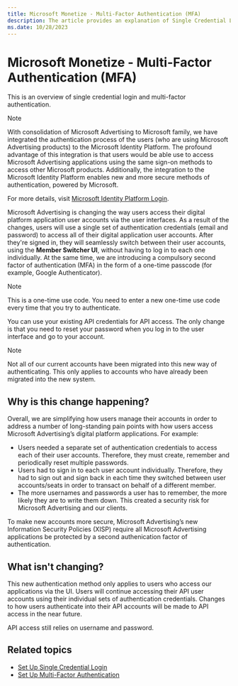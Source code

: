 ```yaml
---
title: Microsoft Monetize - Multi-Factor Authentication (MFA)
description: The article provides an explanation of Single Credential Login and Multi-Factor Authentication (MFA).
ms.date: 10/28/2023
---
```


# Microsoft Monetize - Multi-Factor Authentication (MFA)

This is an overview of single credential login and multi-factor authentication.

> [!NOTE]
> With consolidation of Microsoft Advertising to Microsoft family, we have integrated the authentication process of the users (who are using Microsoft Advertising products) to the Microsoft Identity Platform. The profound advantage of this integration is that users would be able use to access Microsoft Advertising applications using the same sign-on methods to access other Microsoft products.
> Additionally, the integration to the Microsoft Identity Platform enables new and more secure methods of authentication, powered by Microsoft.
>
> For more details, visit [Microsoft Identity Platform Login](microsoft-identity-platform-login.md).

Microsoft Advertising is changing the way users access their digital platform application user accounts via the user interfaces. As a result of the changes, users will use a single set of authentication credentials (email and password) to access all of their digital application user accounts. After they're signed in, they will seamlessly switch between their user accounts, using the **Member Switcher UI**, without having to log in to each one individually. At the same time, we are introducing a compulsory second factor of authentication (MFA) in the form of a one-time passcode (for example, Google Authenticator).

> [!NOTE]
> This is a one-time use code. You need to enter a new one-time use code every time that you try to authenticate.

You can use your existing API credentials for API access. The only change is that you need to reset your password when you log in to the user interface and go to your account.

> [!NOTE]
> Not all of our current accounts have been migrated into this new way of authenticating. This only applies to accounts who have already been migrated into the new system.

## Why is this change happening?

Overall, we are simplifying how users manage their accounts in order to address a number of long-standing pain points with how users access Microsoft Advertising’s digital platform applications. For example:

- Users needed a separate set of authentication credentials to access each of their user accounts. Therefore, they must create, remember and periodically reset multiple passwords.
- Users had to sign in to each user account individually. Therefore, they had to sign out and sign back in each time they switched between user accounts/seats in order to transact on behalf of a different member.
- The more usernames and passwords a user has to remember, the more likely they are to write them down. This created a security risk for Microsoft Advertising and our clients.

To make new accounts more secure, Microsoft Advertising’s new Information Security Policies (XISP) require all Microsoft Advertising applications be protected by a second authenication factor of authentication.

## What isn't changing?

This new authentication method only applies to users who access our applications via the UI. Users will continue accessing their API user accounts using their individual sets of authentication credentials. Changes to how users authenticate into their API accounts will be made to API access in the near future.

API access still relies on username and password.

## Related topics

- [Set Up Single Credential Login](set-up-single-credential-login.md)
- [Set Up Multi-Factor Authentication](set-up-multi-factor-authentication.md)
